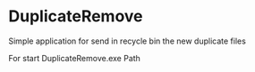 # DuplicateRemove

Simple application for send in recycle bin  the new duplicate files

For start 
DuplicateRemove.exe Path
